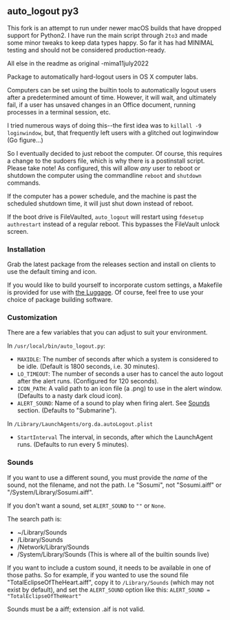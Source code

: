 ## auto_logout py3
This fork is an attempt to run under newer macOS builds that have dropped support for Python2.
I have run the main script through `2to3` and made some minor tweaks to keep data types happy. So far it has had MINIMAL testing and should not be considered production-ready.

All else in the readme as original -mima11july2022

Package to automatically hard-logout users in OS X computer labs.

Computers can be set using the builtin tools to automatically logout users
after a predetermined amount of time. However, it will wait, and ultimately
fail, if a user has unsaved changes in an Office document, running processes in a terminal session, etc.

I tried numerous ways of doing this--the first idea was to ```killall -9
loginwindow```, but, that frequently left users with a glitched out loginwindow
(Go figure...)

So I eventually decided to just reboot the computer. Of course, this requires
a change to the sudoers file, which is why there is a postinstall script. Please take note! As configured, this will allow *any* user to reboot or shutdown the computer using the commandline ```reboot``` and ```shutdown``` commands.

If the computer has a power schedule, and the machine is past the scheduled shutdown time, it will just shut down instead of reboot.

If the boot drive is FileVaulted, `auto_logout` will restart using `fdesetup authrestart` instead of a regular reboot. This bypasses the FileVault unlock screen.

### Installation
Grab the latest package from the releases section and install on clients to use the default timing and icon.

If you would like to build yourself to incorporate custom settings, a Makefile is provided for use with [the Luggage](https://github.com/unixorn/luggage). Of course, feel free to use your choice of package building software.

### Customization
There are a few variables that you can adjust to suit your environment.

In ```/usr/local/bin/auto_logout.py```:
* ```MAXIDLE```: The number of seconds after which a system is considered to be idle. (Default is 1800 seconds, i.e. 30 minutes).
* ```LO_TIMEOUT```: The number of seconds a user has to cancel the auto logout after the alert runs. (Configured for 120 seconds).
* ```ICON_PATH```: A valid path to an icon file (a .png) to use in the alert window. (Defaults to a nasty dark cloud icon).
* ```ALERT_SOUND```: Name of a sound to play when firing alert. See [Sounds](#sounds) section. (Defaults to "Submarine").

In ```/Library/LaunchAgents/org.da.autoLogout.plist```
* ```StartInterval``` The interval, in seconds, after which the LaunchAgent runs. (Defaults to run every 5 minutes).

### Sounds
If you want to use a different sound, you must provide the *name* of the sound, not the filename, and not the path. I.e "Sosumi", not "Sosumi.aiff" or "/System/Library/Sosumi.aiff".

If you don't want a sound, set ```ALERT_SOUND``` to ```""``` or ```None```.

The search path is:
- ~/Library/Sounds
- /Library/Sounds
- /Network/Library/Sounds
- /System/Library/Sounds (This is where all of the builtin sounds live)

If you want to include a custom sound, it needs to be available in one of those paths. So for example, if you wanted to use the sound file "TotalEclipseOfTheHeart.aiff", copy it to ```/Library/Sounds``` (which may not exist by default), and set the ```ALERT_SOUND``` option like this: 
```ALERT_SOUND = "TotalEclipseOfTheHeart"```

Sounds must be a aiff; extension .aif is not valid.
